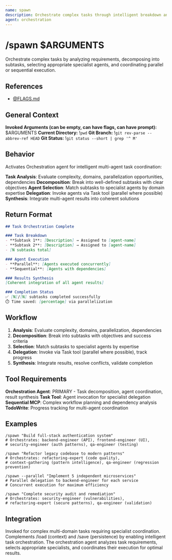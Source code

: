 ```yaml
---
name: spawn
description: Orchestrate complex tasks through intelligent breakdown and specialist agent delegation
agent: orchestration
---
```


# /spawn $ARGUMENTS

Orchestrate complex tasks by analyzing requirements, decomposing into subtasks, selecting appropriate specialist agents, and coordinating parallel or sequential execution.

## References
- [@FLAGS.md](../FLAGS.md)

## General Context
**Invoked Arguments (can be empty, can have flags, can have prompt):** $ARGUMENTS
**Current Directory:** !`pwd`
**Git Branch:** !`git rev-parse --abbrev-ref HEAD`
**Git Status:**
!`git status --short | grep '^ M'`

## Behavior

Activates Orchestration agent for intelligent multi-agent task coordination:

**Task Analysis**: Evaluate complexity, domains, parallelization opportunities, dependencies
**Decomposition**: Break into well-defined subtasks with clear objectives
**Agent Selection**: Match subtasks to specialist agents by domain expertise
**Delegation**: Invoke agents via Task tool (parallel where possible)
**Synthesis**: Integrate multi-agent results into coherent solutions

## Return Format

```markdown
## Task Orchestration Complete

### Task Breakdown
- **Subtask 1**: [Description] → Assigned to [agent-name]
- **Subtask 2**: [Description] → Assigned to [agent-name]
- [N subtasks total]

### Agent Execution
- **Parallel**: [Agents executed concurrently]
- **Sequential**: [Agents with dependencies]

### Results Synthesis
[Coherent integration of all agent results]

### Completion Status
✅ [N]/[N] subtasks completed successfully
⏱️ Time saved: [percentage] via parallelization
```

## Workflow

1. **Analysis**: Evaluate complexity, domains, parallelization, dependencies
2. **Decomposition**: Break into subtasks with objectives and success criteria
3. **Selection**: Match subtasks to specialist agents by expertise
4. **Delegation**: Invoke via Task tool (parallel where possible), track progress
5. **Synthesis**: Integrate results, resolve conflicts, validate completion

## Tool Requirements

**Orchestration Agent**: PRIMARY - Task decomposition, agent coordination, result synthesis
**Task Tool**: Agent invocation for specialist delegation
**Sequential MCP**: Complex workflow planning and dependency analysis
**TodoWrite**: Progress tracking for multi-agent coordination

## Examples

```
/spawn "Build full-stack authentication system"
# Orchestrates: backend-engineer (API), frontend-engineer (UI),
# security-engineer (auth patterns), qa-engineer (testing)

/spawn "Refactor legacy codebase to modern patterns"
# Orchestrates: refactoring-expert (code quality),
# context-gathering (pattern intelligence), qa-engineer (regression prevention)

/spawn --parallel "Implement 5 independent microservices"
# Parallel delegation to backend-engineer for each service
# Concurrent execution for maximum efficiency

/spawn "Complete security audit and remediation"
# Orchestrates: security-engineer (vulnerabilities),
# refactoring-expert (secure patterns), qa-engineer (validation)
```

## Integration

Invoked for complex multi-domain tasks requiring specialist coordination. Complements /load (context) and /save (persistence) by enabling intelligent task orchestration. The orchestration agent analyzes task requirements, selects appropriate specialists, and coordinates their execution for optimal results.
